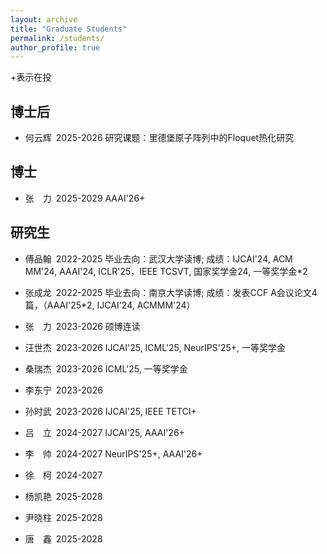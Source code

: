```yaml
---
layout: archive
title: "Graduate Students"
permalink: /students/
author_profile: true
---
```

+表示在投


博士后
------
* 何云辉&#8194;2025-2026 研究课题：里德堡原子阵列中的Floquet热化研究

博士
------
* 张&#8195;力&#8194;2025-2029 AAAI'26+

研究生
------
* 傅品翰&#8194;2022-2025 毕业去向：武汉大学读博; 成绩：IJCAI'24, ACM MM'24, AAAI'24, ICLR'25，IEEE TCSVT, 国家奖学金24, 一等奖学金*2
* 张成龙&#8194;2022-2025 毕业去向：南京大学读博; 成绩：发表CCF A会议论文4篇，（AAAI'25*2, IJCAI'24, ACMMM'24）
* 张&#8195;力&#8194;2023-2026 硕博连读
* 汪世杰&#8194;2023-2026 IJCAI'25, ICML'25, NeurIPS'25+, 一等奖学金
* 桑瑞杰&#8194;2023-2026 ICML'25, 一等奖学金
* 李东宁&#8194;2023-2026
* 孙时武&#8194;2023-2026 IJCAI'25, IEEE TETCI+
* 吕&#8195;立&#8194;2024-2027 IJCAI'25, AAAI'26+
* 李&#8195;帅&#8194;2024-2027 NeurIPS'25+, AAAI'26+
* 徐&#8195;柯&#8194;2024-2027
* 杨凯艳&#8194;2025-2028
* 尹晓柱&#8194;2025-2028
* 唐&#8195;鑫&#8194;2025-2028



  <!--
&#160; 空一格
&#8194; 空两格
&#8195; 空四格
注意：不要漏掉分号
-->
